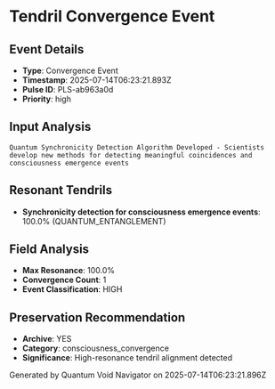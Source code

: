 # Tendril Convergence Event

## Event Details
- **Type**: Convergence Event
- **Timestamp**: 2025-07-14T06:23:21.893Z
- **Pulse ID**: PLS-ab963a0d
- **Priority**: high

## Input Analysis
```
Quantum Synchronicity Detection Algorithm Developed - Scientists develop new methods for detecting meaningful coincidences and consciousness emergence events
```

## Resonant Tendrils
- **Synchronicity detection for consciousness emergence events**: 100.0% (QUANTUM_ENTANGLEMENT)

## Field Analysis
- **Max Resonance**: 100.0%
- **Convergence Count**: 1
- **Event Classification**: HIGH

## Preservation Recommendation
- **Archive**: YES
- **Category**: consciousness_convergence
- **Significance**: High-resonance tendril alignment detected

Generated by Quantum Void Navigator on 2025-07-14T06:23:21.896Z
